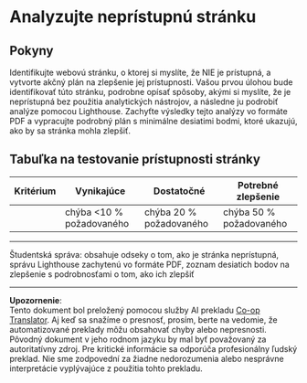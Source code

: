 <!--
CO_OP_TRANSLATOR_METADATA:
{
  "original_hash": "a258597a194e77d4fd469b3cd976b29e",
  "translation_date": "2025-08-27T23:04:55+00:00",
  "source_file": "1-getting-started-lessons/3-accessibility/assignment.md",
  "language_code": "sk"
}
-->
# Analyzujte neprístupnú stránku

## Pokyny

Identifikujte webovú stránku, o ktorej si myslíte, že NIE je prístupná, a vytvorte akčný plán na zlepšenie jej prístupnosti. Vašou prvou úlohou bude identifikovať túto stránku, podrobne opísať spôsoby, akými si myslíte, že je neprístupná bez použitia analytických nástrojov, a následne ju podrobiť analýze pomocou Lighthouse. Zachyťte výsledky tejto analýzy vo formáte PDF a vypracujte podrobný plán s minimálne desiatimi bodmi, ktoré ukazujú, ako by sa stránka mohla zlepšiť.

## Tabuľka na testovanie prístupnosti stránky

| Kritérium | Vynikajúce | Dostatočné | Potrebné zlepšenie |
|-----------|------------|------------|--------------------|
|           | chýba <10 % požadovaného | chýba 20 % požadovaného | chýba 50 % požadovaného |

----
Študentská správa: obsahuje odseky o tom, ako je stránka neprístupná, správu Lighthouse zachytenú vo formáte PDF, zoznam desiatich bodov na zlepšenie s podrobnosťami o tom, ako ich zlepšiť

---

**Upozornenie**:  
Tento dokument bol preložený pomocou služby AI prekladu [Co-op Translator](https://github.com/Azure/co-op-translator). Aj keď sa snažíme o presnosť, prosím, berte na vedomie, že automatizované preklady môžu obsahovať chyby alebo nepresnosti. Pôvodný dokument v jeho rodnom jazyku by mal byť považovaný za autoritatívny zdroj. Pre kritické informácie sa odporúča profesionálny ľudský preklad. Nie sme zodpovední za žiadne nedorozumenia alebo nesprávne interpretácie vyplývajúce z použitia tohto prekladu.